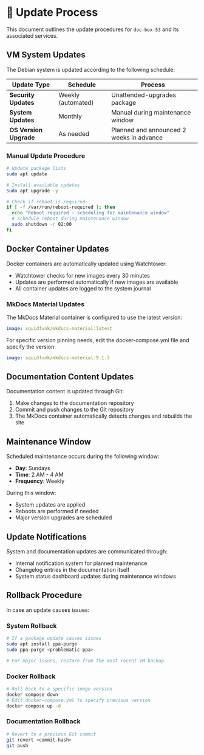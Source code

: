 # 🔄 Update Process

This document outlines the update procedures for `doc-box-53` and its associated services.

## VM System Updates

The Debian system is updated according to the following schedule:

| Update Type | Schedule | Process |
|-------------|----------|---------|
| **Security Updates** | Weekly (automated) | Unattended-upgrades package |
| **System Updates** | Monthly | Manual during maintenance window |
| **OS Version Upgrade** | As needed | Planned and announced 2 weeks in advance |

### Manual Update Procedure

```bash
# Update package lists
sudo apt update

# Install available updates
sudo apt upgrade -y

# Check if reboot is required
if [ -f /var/run/reboot-required ]; then
  echo "Reboot required - scheduling for maintenance window"
  # Schedule reboot during maintenance window
  sudo shutdown -r 02:00
fi
```

## Docker Container Updates

Docker containers are automatically updated using Watchtower:

- Watchtower checks for new images every 30 minutes
- Updates are performed automatically if new images are available
- All container updates are logged to the system journal

### MkDocs Material Updates

The MkDocs Material container is configured to use the latest version:

```yaml
image: squidfunk/mkdocs-material:latest
```

For specific version pinning needs, edit the docker-compose.yml file and specify the version:

```yaml
image: squidfunk/mkdocs-material:9.1.3
```

## Documentation Content Updates

Documentation content is updated through Git:

1. Make changes to the documentation repository
2. Commit and push changes to the Git repository
3. The MkDocs container automatically detects changes and rebuilds the site

## Maintenance Window

Scheduled maintenance occurs during the following window:

- **Day**: Sundays
- **Time**: 2 AM - 4 AM
- **Frequency**: Weekly

During this window:
- System updates are applied
- Reboots are performed if needed
- Major version upgrades are scheduled

## Update Notifications

System and documentation updates are communicated through:

- Internal notification system for planned maintenance
- Changelog entries in the documentation itself
- System status dashboard updates during maintenance windows

## Rollback Procedure

In case an update causes issues:

### System Rollback

```bash
# If a package update causes issues
sudo apt install ppa-purge
sudo ppa-purge <problematic-ppa>

# For major issues, restore from the most recent VM backup
```

### Docker Rollback

```bash
# Roll back to a specific image version
docker compose down
# Edit docker-compose.yml to specify previous version
docker compose up -d
```

### Documentation Rollback

```bash
# Revert to a previous Git commit
git revert <commit-hash>
git push
```